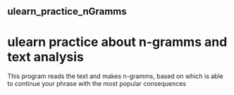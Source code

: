 ## ulearn_practice_nGramms
# ulearn practice about n-gramms and text analysis

This program reads the text and makes n-gramms, based on which is able to continue your phrase with the most popular consequences

